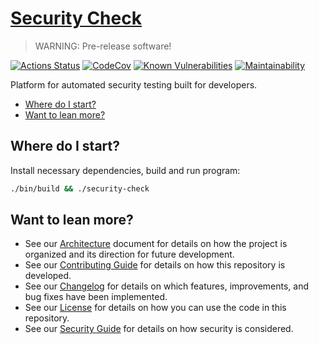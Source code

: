 # [Security Check](https://github.com/dbtedman/security-check)

> WARNING: Pre-release software!

[![Actions Status](https://github.com/dbtedman/security-check/workflows/Test/badge.svg)](https://github.com/dbtedman/security-check/actions)
[![CodeCov](https://codecov.io/gh/dbtedman/security-check/branch/master/graph/badge.svg)](https://codecov.io/gh/dbtedman/security-check)
[![Known Vulnerabilities](https://snyk.io/test/github/dbtedman/security-check/badge.svg?style=flat-square)](https://snyk.io/test/github/dbtedman/security-check)
[![Maintainability](https://api.codeclimate.com/v1/badges/243954e728e1e087b22b/maintainability)](https://codeclimate.com/github/dbtedman/security-check/maintainability)

Platform for automated security testing built for developers.

-   [Where do I start?](#where-do-i-start)
-   [Want to lean more?](#want-to-lean-more)

## Where do I start?

Install necessary dependencies, build and run program:

```bash
./bin/build && ./security-check
```

## Want to lean more?

-   See our [Architecture](ARCHITECTURE.md) document for details on how the project is organized and its direction for future development.
-   See our [Contributing Guide](CONTRIBUTING.md) for details on how this repository is developed.
-   See our [Changelog](CHANGELOG.md) for details on which features, improvements, and bug fixes have been implemented.
-   See our [License](LICENSE.md) for details on how you can use the code in this repository.
-   See our [Security Guide](SECURITY.md) for details on how security is considered.
